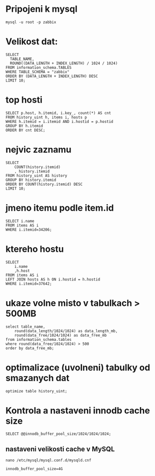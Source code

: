 # Pripojeni k mysql
```
mysql -u root -p zabbix
```
# Velikost dat:
```
SELECT
  TABLE_NAME,
  ROUND((DATA_LENGTH + INDEX_LENGTH) / 1024 / 1024)
FROM information_schema.TABLES
WHERE TABLE_SCHEMA = "zabbix"
ORDER BY (DATA_LENGTH + INDEX_LENGTH) DESC
LIMIT 10;
```
# top hosti
```
SELECT p.host, h.itemid, i.key_, count(*) AS cnt
FROM history_uint h, items i, hosts p
WHERE h.itemid = i.itemid AND i.hostid = p.hostid
GROUP BY h.itemid
ORDER BY cnt DESC;
```
# nejvic zaznamu 
```
SELECT 
	COUNT(history.itemid)
	, history.itemid
FROM history_uint AS history
GROUP BY history.itemid
ORDER BY COUNT(history.itemid) DESC
LIMIT 10;
```
# jmeno itemu podle item.id
```
SELECT i.name 
FROM items AS i
WHERE i.itemid=34206;
```
# ktereho hostu
```
SELECT 
	i.name 
	,h.host
FROM items AS i
LEFT JOIN hosts AS h ON i.hostid = h.hostid
WHERE i.itemid=37642;
```
# ukaze volne misto v tabulkach > 500MB
```
select table_name,
	round(data_length/1024/1024) as data_length_mb, 
	round(data_free/1024/1024) as data_free_mb 
from information_schema.tables 
where round(data_free/1024/1024) > 500 
order by data_free_mb;
```
# optimalizace (uvolneni) tabulky od smazanych dat
```
optimize table history_uint;
```

# Kontrola a nastaveni innodb cache size
```
SELECT @@innodb_buffer_pool_size/1024/1024/1024;
```
## nastaveni velikosti cache v MySQL
```
nano /etc/mysql/mysql.conf.d/mysqld.cnf
```
```
innodb_buffer_pool_size=4G
```
```
